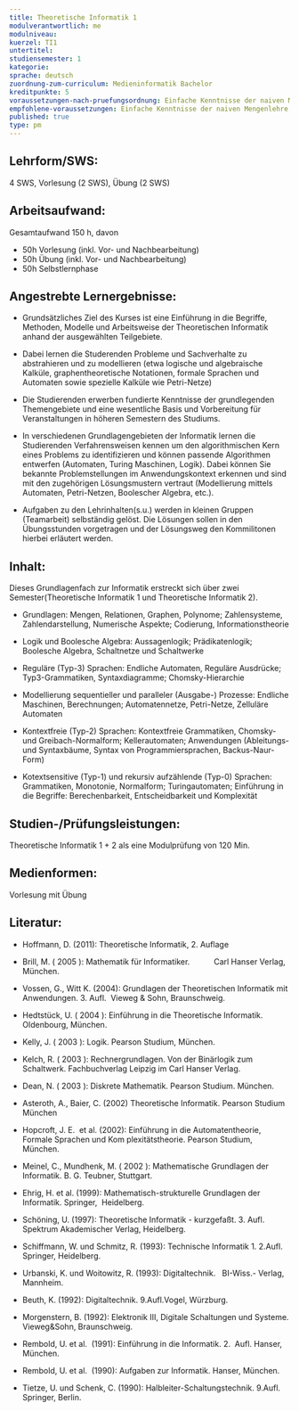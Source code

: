 ```yaml
---
title: Theoretische Informatik 1
modulverantwortlich: me
modulniveau:
kuerzel: TI1
untertitel:
studiensemester: 1
kategorie:
sprache: deutsch
zuordnung-zum-curriculum: Medieninformatik Bachelor
kreditpunkte: 5
voraussetzungen-nach-pruefungsordnung: Einfache Kenntnisse der naiven Mengenlehre, wie sie in der Schule vermittelt und bei der mathematischen Begriffsbildung verwendet werden.
empfohlene-voraussetzungen: Einfache Kenntnisse der naiven Mengenlehre, wie sie in der Schule vermittelt und bei der mathematischen Begriffsbildung verwendet werden.
published: true
type: pm
---
```


## Lehrform/SWS:
4 SWS, Vorlesung (2 SWS), Übung (2 SWS)

## Arbeitsaufwand:
Gesamtaufwand 150 h, davon
- 50h Vorlesung (inkl. Vor- und Nachbearbeitung)
- 50h Übung (inkl. Vor- und Nachbearbeitung)
- 50h Selbstlernphase 

## Angestrebte Lernergebnisse:
- Grundsätzliches Ziel des Kurses ist eine Einführung in die Begriffe, Methoden, Modelle und Arbeitsweise der Theoretischen Informatik anhand der ausgewählten Teilgebiete.

- Dabei lernen die Studerenden Probleme und Sachverhalte zu abstrahieren und zu modellieren (etwa logische und algebraische Kalküle, graphentheoretische Notationen, formale Sprachen und Automaten sowie spezielle Kalküle wie Petri-Netze)

- Die Studierenden erwerben fundierte Kenntnisse der grundlegenden Themengebiete und eine wesentliche Basis und Vorbereitung für Veranstaltungen in höheren Semestern des Studiums.

- In verschiedenen Grundlagengebieten der Informatik lernen die Studierenden Verfahrensweisen kennen um den algorithmischen Kern eines Problems zu identifizieren und können passende Algorithmen entwerfen (Automaten, Turing Maschinen, Logik). Dabei können Sie bekannte Problemstellungen im Anwendungskontext erkennen und sind mit den zugehörigen Lösungsmustern vertraut (Modellierung mittels Automaten, Petri-Netzen, Boolescher Algebra, etc.).

- Aufgaben zu den Lehrinhalten(s.u.) werden in kleinen Gruppen (Teamarbeit) selbständig gelöst. Die Lösungen sollen in den Übungsstunden vorgetragen und der Lösungsweg den Kommilitonen hierbei erläutert werden.

## Inhalt:
Dieses Grundlagenfach zur Informatik erstreckt sich über zwei Semester(Theoretische Informatik 1 und Theoretische Informatik 2).  




- Grundlagen: Mengen, Relationen, Graphen, Polynome; Zahlensysteme, Zahlendarstellung, Numerische Aspekte; Codierung, Informationstheorie

- Logik und Boolesche Algebra: Aussagenlogik; Prädikatenlogik; Boolesche Algebra, Schaltnetze und Schaltwerke

- Reguläre (Typ-3) Sprachen: Endliche Automaten, Reguläre Ausdrücke; Typ3-Grammatiken, Syntaxdiagramme; Chomsky-Hierarchie

- Modellierung sequentieller und paralleler (Ausgabe-) Prozesse: Endliche Maschinen, Berechnungen; Automatennetze, Petri-Netze, Zelluläre Automaten

- Kontextfreie (Typ-2) Sprachen: Kontextfreie Grammatiken, Chomsky- und Greibach-Normalform; Kellerautomaten; Anwendungen (Ableitungs- und Syntaxbäume, Syntax von Programmiersprachen, Backus-Naur-Form)

- Kotextsensitive (Typ-1) und rekursiv aufzählende (Typ-0) Sprachen: Grammatiken, Monotonie, Normalform; Turingautomaten; Einführung in die Begriffe: Berechenbarkeit, Entscheidbarkeit und Komplexität

## Studien-/Prüfungsleistungen:
Theoretische Informatik 1 + 2 als eine Modulprüfung von 120 Min.

## Medienformen:
Vorlesung mit Übung

## Literatur:
- Hoffmann, D. (2011): Theoretische Informatik, 2. Auflage





- Brill, M. ( 2005 ): Mathematik für Informatiker.           Carl Hanser Verlag, München.

- Vossen, G., Witt K. (2004): Grundlagen der Theoretischen Informatik mit Anwendungen. 3. Aufl.  Vieweg & Sohn, Braunschweig.

- Hedtstück, U. ( 2004 ): Einführung in die Theoretische Informatik. Oldenbourg, München.

- Kelly, J. ( 2003 ): Logik. Pearson Studium, München.

- Kelch, R. ( 2003 ): Rechnergrundlagen. Von der Binärlogik zum Schaltwerk. Fachbuchverlag Leipzig im Carl Hanser Verlag.

- Dean, N. ( 2003 ): Diskrete Mathematik. Pearson Studium. München.

- Asteroth, A., Baier, C. (2002) Theoretische Informatik. Pearson Studium München

- Hopcroft, J. E.  et al. (2002): Einführung in die Automatentheorie, Formale Sprachen und Kom plexitätstheorie. Pearson Studium, München.

- Meinel, C., Mundhenk, M. ( 2002 ): Mathematische Grundlagen der Informatik. B. G. Teubner, Stuttgart.

- Ehrig, H. et al. (1999): Mathematisch-strukturelle Grundlagen der Informatik. Springer,  Heidelberg.

- Schöning, U. (1997): Theoretische Informatik - kurzgefaßt. 3. Aufl. Spektrum Akademischer Verlag, Heidelberg.

- Schiffmann, W. und Schmitz, R. (1993): Technische Informatik 1. 2.Aufl. Springer, Heidelberg.

- Urbanski, K. und Woitowitz, R. (1993): Digitaltechnik.   BI-Wiss.- Verlag, Mannheim.

- Beuth, K. (1992): Digitaltechnik. 9.Aufl.Vogel, Würzburg.

- Morgenstern, B. (1992): Elektronik III, Digitale Schaltungen und Systeme. Vieweg&Sohn, Braunschweig.

- Rembold, U. et al.  (1991): Einführung in die Informatik. 2.  Aufl. Hanser, München.                               

- Rembold, U. et al.  (1990): Aufgaben zur Informatik. Hanser, München.

- Tietze, U. und Schenk, C. (1990): Halbleiter-Schaltungstechnik. 9.Aufl. Springer, Berlin.

